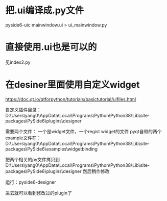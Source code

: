 # 把.ui编译成.py文件
pyside6-uic mainwindow.ui > ui_mainwindow.py

# 直接使用.ui也是可以的
见index2.py

# 在desiner里面使用自定义widget
https://doc.qt.io/qtforpython/tutorials/basictutorial/uifiles.html

自定义插件目录：
D:\Users\yang0\AppData\Local\Programs\Python\Python38\Lib\site-packages\PySide6\plugins\designer

需要两个文件：
一个是widget文件，一个regist widget的文件
pyqt自带的两个example文件在：
D:\Users\yang0\AppData\Local\Programs\Python\Python38\Lib\site-packages\PySide6\examples\widgetbinding

把两个相关的py文件拷贝到
D:\Users\yang0\AppData\Local\Programs\Python\Python38\Lib\site-packages\PySide6\plugins\designer
然后稍作修改

运行：pyside6-designer

进去就可以看到修改过的plugin了

